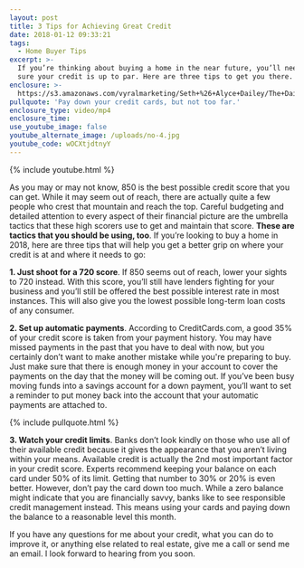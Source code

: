 ```yaml
---
layout: post
title: 3 Tips for Achieving Great Credit
date: 2018-01-12 09:33:21
tags:
  - Home Buyer Tips
excerpt: >-
  If you’re thinking about buying a home in the near future, you’ll need to make
  sure your credit is up to par. Here are three tips to get you there.
enclosure: >-
  https://s3.amazonaws.com/vyralmarketing/Seth+%26+Alyce+Dailey/The+Dailey+Group-+3+Tips+for+Achieving+Great+Credit.mp4
pullquote: 'Pay down your credit cards, but not too far.'
enclosure_type: video/mp4
enclosure_time:
use_youtube_image: false
youtube_alternate_image: /uploads/no-4.jpg
youtube_code: wOCXtjdtnyY
---
```



{% include youtube.html %}

As you may or may not know, 850 is the best possible credit score that you can get. While it may seem out of reach, there are actually quite a few people who crest that mountain and reach the top. Careful budgeting and detailed attention to every aspect of their financial picture are the umbrella tactics that these high scorers use to get and maintain that score. **These are tactics that you should be using, too**. If you’re looking to buy a home in 2018, here are three tips that will help you get a better grip on where your credit is at and where it needs to go:

**1. Just shoot for a 720 score**. If 850 seems out of reach, lower your sights to 720 instead. With this score, you’ll still have lenders fighting for your business and you’ll still be offered the best possible interest rate in most instances. This will also give you the lowest possible long-term loan costs of any consumer.

**2. Set up automatic payments**. According to CreditCards.com, a good 35% of your credit score is taken from your payment history. You may have missed payments in the past that you have to deal with now, but you certainly don’t want to make another mistake while you're preparing to buy. Just make sure that there is enough money in your account to cover the payments on the day that the money will be coming out. If you’ve been busy moving funds into a savings account for a down payment, you’ll want to set a reminder to put money back into the account that your automatic payments are attached to.

{% include pullquote.html %}

**3. Watch your credit limits**. Banks don’t look kindly on those who use all of their available credit because it gives the appearance that you aren’t living within your means. Available credit is actually the 2nd most important factor in your credit score. Experts recommend keeping your balance on each card under 50% of its limit. Getting that number to 30% or 20% is even better. However, don’t pay the card down too much. While a zero balance might indicate that you are financially savvy, banks like to see responsible credit management instead. This means using your cards and paying down the balance to a reasonable level this month.

If you have any questions for me about your credit, what you can do to improve it, or anything else related to real estate, give me a call or send me an email. I look forward to hearing from you soon.